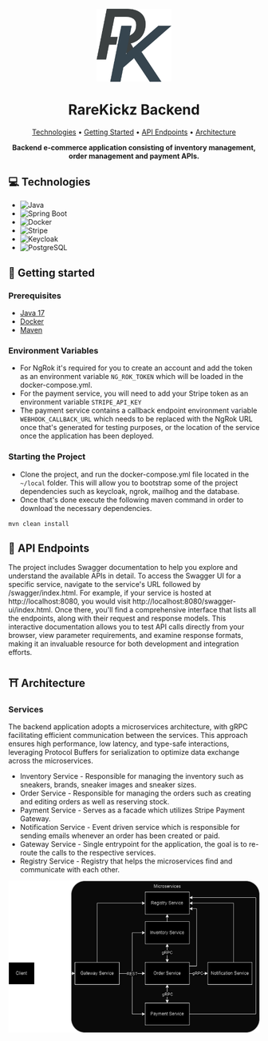 <p align="center">
<img align="center" width="150" alt="Rare Kickz Logo" src="local/images/rk-short-logo.png" />
</p>
<h1 align="center" style="font-weight: bold;">RareKickz Backend</h1>

<p align="center">
  <a href="#tech">Technologies</a> •
  <a href="#started">Getting Started</a> •
  <a href="#routes">API Endpoints</a> •
  <a href="#arch">Architecture</a>
</p>

<p align="center">
    <b>Backend e-commerce application consisting of inventory management, order management and payment APIs.</b>
</p>

<h2 id="technologies">💻 Technologies</h2>

- ![Java](https://img.shields.io/badge/Java-%23ED8B00.svg?logo=openjdk&logoColor=white)
- ![Spring Boot](https://img.shields.io/badge/Spring%20Boot-6DB33F?logo=springboot&logoColor=fff)
- ![Docker](https://img.shields.io/badge/Docker-2496ED?logo=docker&logoColor=fff)
- ![Stripe](https://img.shields.io/badge/Stripe-5851DD?logo=stripe&logoColor=fff)
- ![Keycloak](https://img.shields.io/badge/Keycloak-008aaa?logo=keycloak&logoColor=white)
- ![PostgreSQL](https://img.shields.io/badge/Postgresql-30363D?logo=postgresql&logoColor=white)

<h2 id="started">🚀 Getting started</h2>
<h3>Prerequisites</h3>

- [Java 17](https://adoptium.net/temurin/releases/?version=17)
- [Docker](https://www.docker.com/products/docker-desktop/)
- [Maven](https://maven.apache.org/download.cgi)

<h3>Environment Variables</h3>

- For NgRok it's required for you to create an account and add the token as an environment variable `NG_ROK_TOKEN` which
  will be loaded in the docker-compose.yml.
- For the payment service, you will need to add your Stripe token as an environment variable `STRIPE_API_KEY`
- The payment service contains a callback endpoint environment variable `WEBHOOK_CALLBACK_URL` which needs to be
  replaced with the NgRok URL once that's generated for testing purposes, or the location of the service once the
  application has been deployed.

<h3>Starting the Project</h3>

- Clone the project, and run the docker-compose.yml file located in the `~/local` folder. This will allow you to
  bootstrap
some of the project dependencies such as keycloak, ngrok, mailhog and the database.
- Once that's done execute the following maven command in order to download the necessary dependencies.

```
mvn clean install
```

<h2 id="routes">📍 API Endpoints</h2>

The project includes Swagger documentation to help you explore and understand the available APIs in detail. To access
the Swagger UI for a specific service, navigate to the service's URL followed by /swagger/index.html. For example, if
your service is hosted at http://localhost:8080, you would visit http://localhost:8080/swagger-ui/index.html. Once
there, you'll find a comprehensive interface that lists all the endpoints, along with their request and response models.
This interactive documentation allows you to test API calls directly from your browser, view parameter requirements, and
examine response formats, making it an invaluable resource for both development and integration efforts.

<h2 id="arch">⛩️ Architecture</h2>
<h3>Services</h3>
The backend application adopts a microservices architecture, with gRPC facilitating efficient communication between the
services. This approach ensures high performance, low latency, and type-safe interactions, leveraging Protocol Buffers
for serialization to optimize data exchange across the microservices.

- Inventory Service - Responsible for managing the inventory such as sneakers, brands, sneaker images and sneaker sizes.
- Order Service - Responsible for managing the orders such as creating and editing orders as well as reserving stock.
- Payment Service - Serves as a facade which utilizes Stripe Payment Gateway.
- Notification Service - Event driven service which is responsible for sending emails whenever an order has been created
  or paid.
- Gateway Service - Single entrypoint for the application, the goal is to re-route the calls to the respective services.
- Registry Service - Registry that helps the microservices find and communicate with each other.

<p align="center">
  <img align="center" alt="RK Communication Diagram" src="local/images/rk_communication_diagram.png" />
</p>
